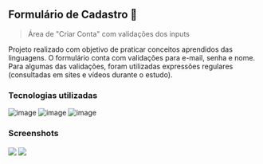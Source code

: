 ## Formulário de Cadastro 💜

> Área de "Criar Conta" com validações dos inputs

Projeto realizado com objetivo de praticar conceitos aprendidos das linguagens. O formulário conta com validações para e-mail, senha e nome. Para algumas das validações, foram utilizadas expressões regulares (consultadas em sites e vídeos durante o estudo).

### Tecnologias utilizadas

![image](https://img.shields.io/badge/HTML5-E34F26?style=for-the-badge&logo=html5&logoColor=white)
![image](https://img.shields.io/badge/CSS3-1572B6?style=for-the-badge&logo=css3&logoColor=white)
![image](https://img.shields.io/badge/JavaScript-F7DF1E?style=for-the-badge&logo=javascript&logoColor=black)

### Screenshots

<div style = "display= inline_block">
  <img align = "center" src ="https://github.com/stephanievic/stephanievic/assets/109833971/7b927c92-02cb-4623-8d20-90e763ae493a">
  <img align = "center" src = "https://github.com/stephanievic/stephanievic/assets/109833971/ba589d51-4130-463f-b5ee-c1a0602b556b">
</div>
